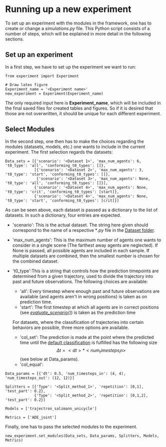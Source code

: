 # Running up a new experiment
To set up an experiment with the modules in the framework, one has to create or change a *simulations.py* file. This Python script consists of a number of steps, which will be explained in more detail in the following sections.

## Set up an experiment
In a first step, we have to set up the experiment we want to run:
```
from experiment import Experiment

# Draw latex figure
Experiment_name = '<Experiment name>'
new_experiment = Experiment(Experiment_name)
```
The only required input here is **Experiment_name**, which will be included in the final saved files for created tables and figures. So if it is desired that those are not overwritten, it should be unique for each different experiment.

## Select Modules
In the second step, one then has to make the choices regarding the modules (datasets, models, etc.) one wants to include in the current experiment. The first selection regards the datasets:
```
Data_sets = [{'scenario': '<Dataset 1>', 'max_num_agents': 6, 't0_type': 'all', 'conforming_t0_types': []},
             [{'scenario': '<Dataset 2>', 'max_num_agents': 3, 't0_type': 'start', 'conforming_t0_types': []},
              {'scenario': '<Dataset 3>', 'max_num_agents': None, 't0_type': 'all', 'conforming_t0_types': []}],
             {'scenario': '<Dataset 4>', 'max_num_agents': None, 't0_type': 'crit', 'conforming_t0_types': [start]},
             {'scenario': '<Dataset 4>', 'max_num_agents': None, 't0_type': 'start', 'conforming_t0_types': [crit]}]
```
As can be seen above, each dataset is passed as a dictionary to the list of datasets. In such a dictionary, four entries are expected.
- 'scenario': This is the actual dataset. The string here given should correspond to the name of a respective **.py* file in the [Dataset folder](https://github.com/julianschumann/General-Framework/tree/main/Framework/Data_sets).
- 'max_num_agents': This is the maximum number of agents one wants to consider in a single scene (The farthest away agents are neglected). If None is passed, all possible agents are included in each sample. If multiple datasets are combined, then the smallest number is chosen for the combined dataset.
- 't0_type':This is a string that controls how the prediction timepoints are determined from a given trajectory, used to divide the trajectory into past and future observations. The following choices are available:
  - 'all': Every timestep where enough past and future observations are available (and agents aren't in wrong positions) is taken as on prediction time.
  - 'start': The first timestep at which all agents are in correct positions (see [*evaluate_scenario()*](https://github.com/julianschumann/General-Framework/blob/main/Framework/Data_sets/README.md#extracting-classifiable-behavior)) is taken as the prediction time
  
  For datasets, where the classification of trajectories into certain behaviors are possible, three more options are available.
  - 'col_set': The prediction is made at the point where the predicted time until the [default classification](https://github.com/julianschumann/General-Framework/tree/main/Framework/Scenarios#define-classifiable-behaviors) is fulfilled has the following size $$\Delta t = <dt> * <num_timesteps_in>$$ (see below at Data_params).
  - 'col_equal': 




```
Data_params = [{'dt': 0.5, 'num_timesteps_in': (4, 4), 'num_timesteps_out': (12, 12)}] 
```
```
Splitters = [{'Type': '<Split_method_1>', 'repetition': [0,1], 'test_part': 0.2},
             {'Type': '<Split_method_2>', 'repetition': [0,1,2], 'test_part': 0.2}]
```
```
Models = ['trajectron_salzmann_unicycle']
```
```
Metrics = ['ADE_joint']
```


Finally, one has to pass the selected modules to the experiment.
```
new_experiment.set_modules(Data_sets, Data_params, Splitters, Models, Metrics)
```
